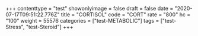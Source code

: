 +++
contenttype = "test"
showonlyimage = false
draft = false
date = "2020-07-17T09:51:22.776Z"
title = "CORTISOL"
code = "CORT"
rate = "800"
hc = "100"
weight = 55576
categories = ["test-METABOLIC"]
tags = ["test-Stress", "test-Steroid"]
+++


